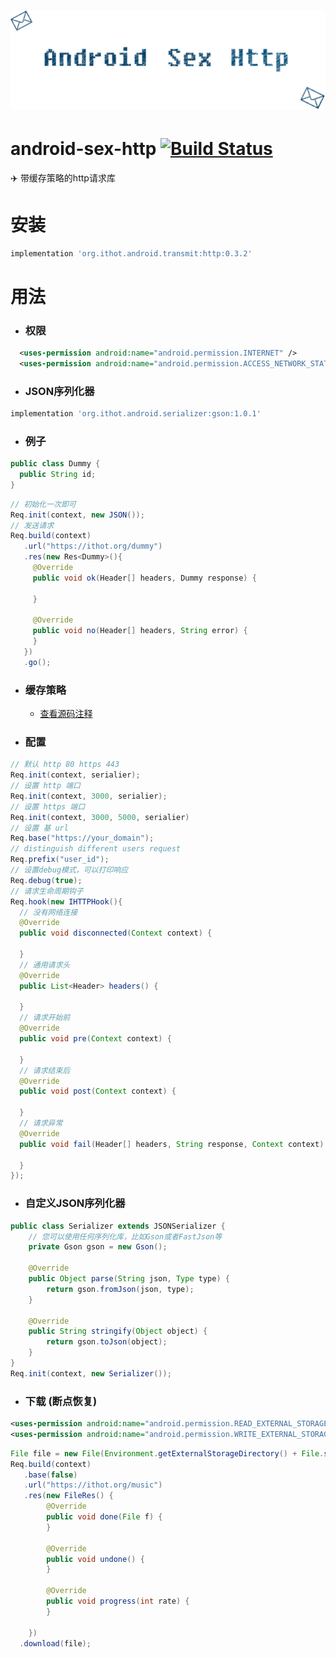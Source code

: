 # ![android-sex-http](static/icon.png)

# android-sex-http [![Build Status](https://travis-ci.org/dtboy1995/android-sex-http.svg?branch=master)](https://travis-ci.org/dtboy1995/android-sex-http)
:airplane: 带缓存策略的http请求库

# 安装
```gradle
implementation 'org.ithot.android.transmit:http:0.3.2'
```

# 用法
- ### 权限
```xml
  <uses-permission android:name="android.permission.INTERNET" />
  <uses-permission android:name="android.permission.ACCESS_NETWORK_STATE" />
```
- ### JSON序列化器
```gradle
implementation 'org.ithot.android.serializer:gson:1.0.1'
```
- ### 例子
```java
public class Dummy {
  public String id;
}
```
```java
// 初始化一次即可
Req.init(context, new JSON());
// 发送请求
Req.build(context)
   .url("https://ithot.org/dummy")
   .res(new Res<Dummy>(){
     @Override
     public void ok(Header[] headers, Dummy response) {
 
     }

     @Override
     public void no(Header[] headers, String error) {
     }
   })
   .go();
```
- ### 缓存策略
  - [查看源码注释](https://github.com/dtboy1995/android-sex-http/blob/master/http/src/main/java/org/ithot/android/transmit/http/Policy.java)
- ### 配置
```java
// 默认 http 80 https 443
Req.init(context, serialier);
// 设置 http 端口
Req.init(context, 3000, serialier);
// 设置 https 端口
Req.init(context, 3000, 5000, serialier)
// 设置 基 url
Req.base("https://your_domain");
// distinguish different users request
Req.prefix("user_id");
// 设置debug模式，可以打印响应
Req.debug(true);
// 请求生命周期钩子
Req.hook(new IHTTPHook(){
  // 没有网络连接
  @Override
  public void disconnected(Context context) {

  }
  // 通用请求头
  @Override
  public List<Header> headers() {

  }
  // 请求开始前
  @Override
  public void pre(Context context) {

  }
  // 请求结束后
  @Override
  public void post(Context context) {

  }
  // 请求异常
  @Override
  public void fail(Header[] headers, String response, Context context) {

  }
});
```

- ### 自定义JSON序列化器
```java
public class Serializer extends JSONSerializer {
    // 您可以使用任何序列化库，比如Gson或者FastJson等
    private Gson gson = new Gson();

    @Override
    public Object parse(String json, Type type) {
        return gson.fromJson(json, type);
    }

    @Override
    public String stringify(Object object) {
        return gson.toJson(object);
    }
}
Req.init(context, new Serializer());
```

- ### 下载 (断点恢复)
```xml
<uses-permission android:name="android.permission.READ_EXTERNAL_STORAGE" />
<uses-permission android:name="android.permission.WRITE_EXTERNAL_STORAGE" />
```
```java
File file = new File(Environment.getExternalStorageDirectory() + File.separator + "test.mp3");
Req.build(context)
   .base(false)
   .url("https://ithot.org/music")
   .res(new FileRes() {
        @Override
        public void done(File f) {
        }

        @Override
        public void undone() {
        }

        @Override
        public void progress(int rate) {
        }

    })
  .download(file);
```
